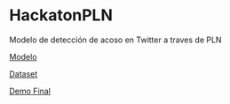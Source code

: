 # HackatonPLN
Modelo de detección de acoso en Twitter a traves de PLN

[Modelo](https://huggingface.co/datasets/hackathon-pln-es/Dataset-Acoso-Twitter-Es)

[Dataset](https://huggingface.co/hackathon-pln-es/Detect-Acoso-Twitter-Es)

[Demo Final](https://huggingface.co/spaces/hackathon-pln-es/DemoAcosoTwitter)
